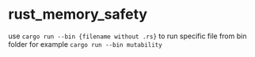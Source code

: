 # rust_memory_safety

use `cargo run --bin {filename without .rs}` to run specific file from bin folder for example `cargo run --bin mutability` 